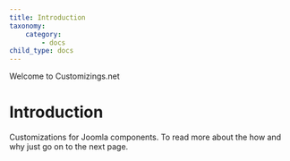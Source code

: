 ```yaml
---
title: Introduction
taxonomy:
    category:
        - docs
child_type: docs
---
```


Welcome to Customizings.net

# Introduction

Customizations for Joomla components. To read more about the how and why just go on to the next page.